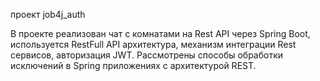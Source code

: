 проект job4j_auth

В проекте реализован  чат c комнатами на Rest API через Spring Boot, 
используется  RestFull API архитектура, механизм интеграции Rest сервисов, авторизация JWT.
Рассмотрены способы обработки исключений в Spring приложениях с архитектурой REST.

